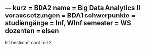 --
kurz = BDA2
name = Big Data Analytics II
voraussetzungen = BDA1
schwerpunkte =
studiengänge = Inf, WInf
semester = WS
dozenten = elsen
--

Ist bestimmt cool Teil 2
